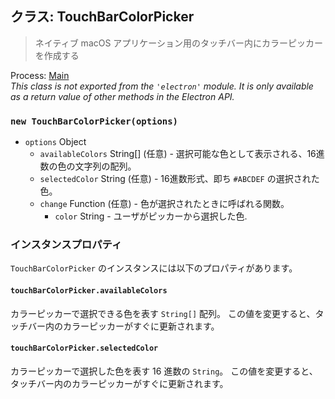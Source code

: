 ## クラス: TouchBarColorPicker

> ネイティブ macOS アプリケーション用のタッチバー内にカラーピッカーを作成する

Process: [Main](../glossary.md#main-process)<br /> _This class is not exported from the `'electron'` module. It is only available as a return value of other methods in the Electron API._

### `new TouchBarColorPicker(options)`

* `options` Object
  * `availableColors` String[] (任意) - 選択可能な色として表示される、16進数の色の文字列の配列。
  * `selectedColor` String (任意) - 16進数形式、即ち `#ABCDEF` の選択された色。
  * `change` Function (任意) - 色が選択されたときに呼ばれる関数。
    * `color` String - ユーザがピッカーから選択した色.

### インスタンスプロパティ

`TouchBarColorPicker` のインスタンスには以下のプロパティがあります。

#### `touchBarColorPicker.availableColors`

カラーピッカーで選択できる色を表す `String[]` 配列。 この値を変更すると、タッチバー内のカラーピッカーがすぐに更新されます。

#### `touchBarColorPicker.selectedColor`

カラーピッカーで選択した色を表す 16 進数の `String`。 この値を変更すると、タッチバー内のカラーピッカーがすぐに更新されます。
